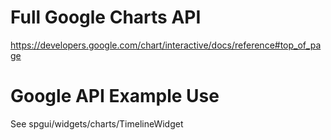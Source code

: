 # Full Google Charts API
https://developers.google.com/chart/interactive/docs/reference#top_of_page

# Google API Example Use
See spgui/widgets/charts/TimelineWidget